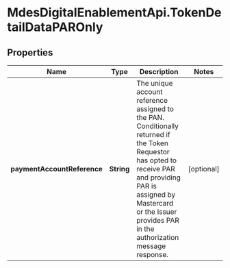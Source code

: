 # MdesDigitalEnablementApi.TokenDetailDataPAROnly

## Properties

Name | Type | Description | Notes
------------ | ------------- | ------------- | -------------
**paymentAccountReference** | **String** | The unique account reference assigned to the PAN. Conditionally returned if the Token Requestor has opted to receive PAR and providing PAR is assigned by Mastercard or the Issuer provides PAR in the authorization message response.  | [optional] 


